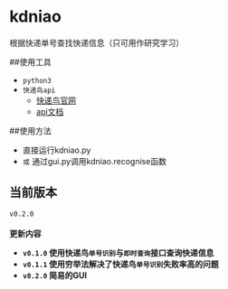 kdniao
=============
根据快递单号查找快递信息（只可用作研究学习）


##使用工具
* `python3`
* `快递鸟api`
    * [快递鸟官网](http://www.kdniao.com/)
    * [api文档](http://www.kdniao.com/api-track)


##使用方法
* 直接运行kdniao.py
* `或` 通过gui.py调用kdniao.recognise函数


## 当前版本
`v0.2.0`<br>
<br>
<b>更新内容<br>
* `v0.1.0`  使用快递鸟`单号识别`与`即时查询`接口查询快递信息
* `v0.1.1`  使用穷举法解决了快递鸟`单号识别`失败率高的问题
* `v0.2.0`  简易的GUI